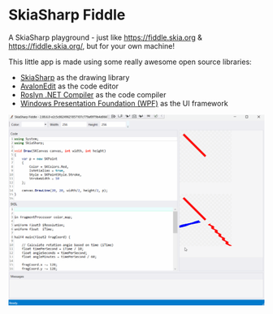 # SkiaSharp Fiddle

A SkiaSharp playground - just like https://fiddle.skia.org & https://fiddle.skia.org/, but for your own machine!

This little app is made using some really awesome open source libraries:

 - [SkiaSharp](https://github.com/mono/SkiaSharp) as the drawing library
 - [AvalonEdit](https://github.com/icsharpcode/AvalonEdit) as the code editor
 - [Roslyn .NET Compiler](https://github.com/dotnet/roslyn) as the code compiler
 - [Windows Presentation Foundation (WPF)](https://github.com/dotnet/wpf) as the UI framework

![Screenshot](demo.gif)
